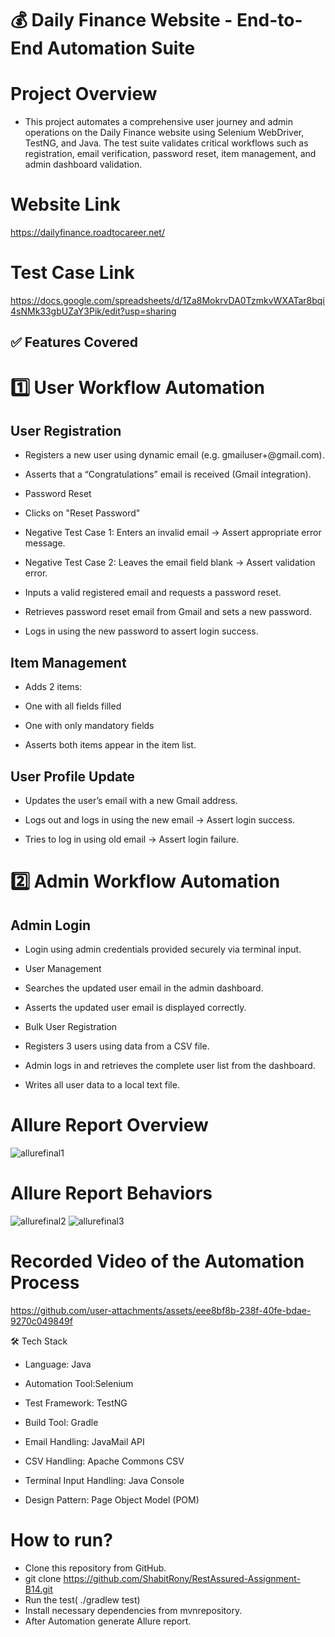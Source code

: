 # 💰 Daily Finance Website - End-to-End Automation Suite
# Project Overview 
- This project automates a comprehensive user journey and admin operations on the Daily Finance website using Selenium WebDriver, TestNG, and Java. The test suite validates critical workflows such as registration, email verification, password reset, item management, and admin dashboard validation.

# Website Link
https://dailyfinance.roadtocareer.net/
# Test Case Link
https://docs.google.com/spreadsheets/d/1Za8MokrvDA0TzmkvWXATar8bqi4sNMk33gbUZaY3Pik/edit?usp=sharing

## ✅ Features Covered
# 1️⃣ User Workflow Automation
## User Registration

- Registers a new user using dynamic email (e.g. gmailuser+<random>@gmail.com).

- Asserts that a “Congratulations” email is received (Gmail integration).

- Password Reset

- Clicks on "Reset Password"

- Negative Test Case 1: Enters an invalid email → Assert appropriate error message.

- Negative Test Case 2: Leaves the email field blank → Assert validation error.

- Inputs a valid registered email and requests a password reset.

- Retrieves password reset email from Gmail and sets a new password.

- Logs in using the new password to assert login success.

## Item Management

- Adds 2 items:

- One with all fields filled

- One with only mandatory fields

- Asserts both items appear in the item list.

## User Profile Update

- Updates the user’s email with a new Gmail address.

- Logs out and logs in using the new email → Assert login success.

- Tries to log in using old email → Assert login failure.

# 2️⃣ Admin Workflow Automation
## Admin Login

- Login using admin credentials provided securely via terminal input.

- User Management

- Searches the updated user email in the admin dashboard.

- Asserts the updated user email is displayed correctly.

- Bulk User Registration

- Registers 3 users using data from a CSV file.

- Admin logs in and retrieves the complete user list from the dashboard.

- Writes all user data to a local text file.
# Allure Report Overview
![allurefinal1](https://github.com/user-attachments/assets/81344c44-0598-4194-b706-7b19b47d26d5)
# Allure Report Behaviors
![allurefinal2](https://github.com/user-attachments/assets/9e5e6120-7cee-4556-97b0-9bc8ced1ded1)
![allurefinal3](https://github.com/user-attachments/assets/2cde289b-8933-4327-a134-bf288d37fe99)

# Recorded Video of the Automation Process

https://github.com/user-attachments/assets/eee8bf8b-238f-40fe-bdae-9270c049849f

🛠️ Tech Stack
- Language: Java

- Automation Tool:Selenium

- Test Framework: TestNG

- Build Tool: Gradle

- Email Handling: JavaMail API 

- CSV Handling: Apache Commons CSV
  
- Terminal Input Handling: Java Console
  
- Design Pattern: Page Object Model (POM)

# How to run?
- Clone this repository from GitHub.
- git clone https://github.com/ShabitRony/RestAssured-Assignment-B14.git
- Run the test( ./gradlew test)
- Install necessary dependencies from mvnrepository.
- After Automation generate Allure report.


